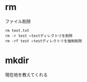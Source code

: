 # rm

ファイル削除

```
rm text.txt
rm -r test ←testディレクトリを削除
rm -rf test ←testディレクトリを強制削除
```

# mkdir

現在地を教えてくれる
